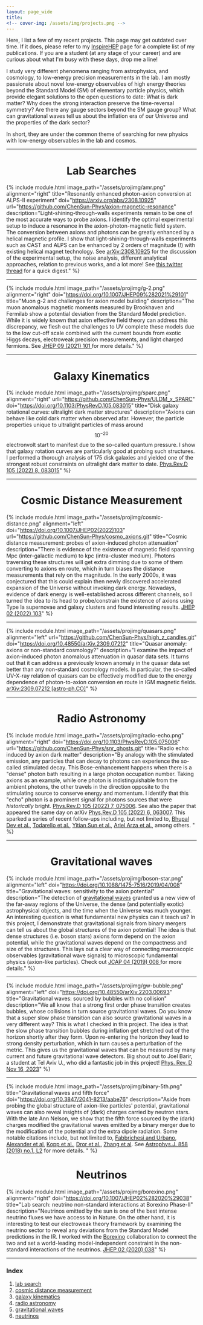 ```yaml
---
layout: page_wide
title: 
<!-- cover-img: /assets/img/projects.png -->
---
```


Here, I list a few of my recent projects. This page may get outdated over time. If it does, please refer to my [InspireHEP](https://inspirehep.net/authors/1325019?ui-citation-summary=true) page for a complete list of my publications. If you are a student (at any stage of your career) and are curious about what I'm busy with these days, drop me a line!

I study very different phenomena ranging from astrophysics, and cosmology, to low-energy precision measurements in the lab. I am mostly passionate about novel low-energy observables of high energy theories beyond the Standard Model (SM) of elementary particle physics, which provide elegant solutions to the open questions to date: What is dark matter? Why does the strong interaction preserve the time-reversal symmetry? Are there any gauge sectors beyond the SM gauge group? What can gravitational waves tell us about the inflation era of our Universe and the properties of the dark sector? 

In short, they are under the common theme of searching for new physics with low-energy observables in the lab and cosmos.



---

<a id="labsearches"></a>
<h1 align="center"> Lab Searches </h1>

{% include module.html image_path="/assets/projimg/amr.png"  alignment="right" title="Resonantly enhanced photon-axion conversion at ALPS-II experiment" doi="https://arxiv.org/abs/2308.10925" url="https://github.com/ChenSun-Phys/axion-magnetic-resonance" description="Light-shining-through-walls experiments remain to be one of the most accurate ways to probe axions. I identify the optimal experimental setup to induce a resonance in the axion-photon-magnetic field system. The conversion between axions and photons can be greatly enhanced by a helical magnetic profile. I show that light-shining-through-walls experiments such as CAST and ALPS can be enhanced by 2 orders of magnitude (!) with existing helical magnet technology. See [arXiv:2308.10925](https://arxiv.org/abs/2308.10925) for the discussion of the experimental setup, the noise analysis, different analytical approaches, relation to previous works, and a lot more! See [this twitter thread](https://x.com/sunchen8635/status/1717356508315365393?s=20) for a quick digest." %}

---

{% include module.html image_path="/assets/projimg/g-2.png"  alignment="right" doi="https://doi.org/10.1007/JHEP09%282021%29101" title="Muon g-2 and challenges for axion model building" description="The muon anomalous magnetic moments measured by Brookhaven and Fermilab show a potential deviation from the Standard Model prediction. While it is widely known that axion effective field theory can address this discrepancy, we flesh out the challenges to UV complete these models due to the low cut-off scale combined with the current bounds from exotic Higgs decays, electroweak precision measurements, and light charged fermions. See [JHEP 09 (2021) 101
](https://doi.org/10.1007/JHEP09%282021%29101) for more details." %}

---


<a id="galkin"></a>
<h1 align="center"> Galaxy Kinematics </h1>

{% include module.html image_path="/assets/projimg/sparc.png"  alignment="right" url="https://github.com/ChenSun-Phys/ULDM_x_SPARC" doi="https://doi.org/10.1103/PhysRevD.105.083015" title="Disk galaxy rotational curves: ultralight dark matter structures" description="Axions can behave like cold dark matter when observed afar. However, the particle properties unique to ultralight particles of mass around $$10^{-20}$$ electronvolt start to manifest due to the so-called quantum pressure. I show that galaxy rotation curves are particularly good at probing such structures. I performed a thorough analysis of 175 disk galaxies and yielded one of the strongest robust constraints on ultralight dark matter to date.  [Phys.Rev.D 105 (2022) 8, 083015](https://doi.org/10.1103/PhysRevD.105.083015)" %}

---

<a id="cosmicdist"></a>
<h1 align="center"> Cosmic Distance Measurement </h1>

{% include module.html image_path="/assets/projimg/cosmic-distance.png"  alignment="left" doi="https://doi.org/10.1007/JHEP02(2022)103" url="https://github.com/ChenSun-Phys/cosmo_axions.git" title="Cosmic distance measurement: probes of axion-induced photon attenuation" description="There is evidence of the existence of magnetic field spanning Mpc (inter-galactic medium) to kpc (intra-cluster medium). Photons traversing these structures will get extra dimming due to some of them converting to axions en route, which in turn biases the distance measurements that rely on the magnitude. In the early 2000s, it was conjectured that this could explain then newly discovered accelerated expansion of the Universe without invoking dark energy. Nowadays, evidence of dark energy is well-established across different channels, so I turned the idea to its head to probe/constrain the existence of axions using Type Ia supernovae and galaxy clusters and found interesting results. [JHEP 02 (2022) 103](https://doi.org/10.1007/JHEP02(2022)103)" %}

---

{% include module.html image_path="/assets/projimg/quasars.png"  alignment="left" url="https://github.com/ChenSun-Phys/high_z_candles.git" doi="https://doi.org/10.48550/arXiv.2309.07212" title="Quasar anomaly: axions or non-standard cosmology?" description="I examine the impact of axion-induced photon anomalous attenuation in quasar data sets. It turns out that it can address a previously known anomaly in the quasar data set better than any non-standard cosmology models. In particular, the so-called UV-X-ray relation of quasars can be effectively modified due to the energy dependence of photon-to-axion conversion en route in IGM magnetic fields. [arXiv:2309.07212 [astro-ph.CO]](https://doi.org/10.48550/arXiv.2309.07212)" %}

---

<a id="radio"></a>
<h1 align="center"> Radio Astronomy </h1>

{% include module.html image_path="/assets/projimg/radio-echo.png"  alignment="right" doi="https://doi.org/10.1103/PhysRevD.105.075006" url="https://github.com/ChenSun-Phys/snr_ghosts.git" title="Radio echo: induced by axion dark matter" description="By analogy with the stimulated emission, any particles that can decay to photons can experience the so-called stimulated decay. This Bose-enhancement happens when there is a \"dense\" photon bath resulting in a large photon occupation number. Taking axions as an example, while one photon is indistinguishable from the ambient photons, the other travels in the direction opposite to the stimulating source to conserve energy and momentum. I identify that this \"echo\" photon is a prominent signal for photons sources that were _historically_ bright. [Phys.Rev.D 105 (2022) 7, 075006](https://doi.org/10.1103/PhysRevD.105.075006). See also the paper that appeared the same day on arXiv [Phys.Rev.D 105 (2022) 6, 063007](https://doi.org/10.1103/PhysRevD.105.063007). This sparked a series of recent follow-ups including, but not limited to, [Bhupal Dev et al.](https://doi.org/10.48550/arXiv.2311.13653), [Todarello et al.](https://doi.org/10.48550/arXiv.2311.00051), [Yitian Sun et al.](https://doi.org/10.48550/arXiv.2310.03788), [Ariel Arza et al.](https://doi.org/10.48550/arXiv.2309.06857), among others. " %}

---

<a id="gw"></a>
<h1 align="center"> Gravitational waves </h1>

{% include module.html image_path="/assets/projimg/boson-star.png"  alignment="left" doi="https://doi.org/10.1088/1475-7516/2019/04/008" title="Gravitational waves: sensitivity to the axion potential" description="The detection of [gravitational waves](https://en.wikipedia.org/wiki/Gravitational_wave) granted us a new view of the far-away regions of the Universe, the dense (and potentially exotic) astrophysical objects, and the time when the Universe was much younger. An interesting question is what fundamental new physics can it teach us? In this project, I demonstrate that gravitational signals from binary mergers can tell us about the global structures of the axion potential! The idea is that dense structures (i.e. boson stars) axions form depend on the axion potential, while the gravitational waves depend on the compactness and size of the structures. This lays out a clear way of connecting macroscopic observables (gravitational wave signals) to microscopic fundamental physics (axion-like particles). Check out [JCAP 04 (2019) 008
](https://doi.org/10.1088/1475-7516/2019/04/008) for more details." %}

---

{% include module.html image_path="/assets/projimg/gw-bubble.png"  alignment="left" doi="https://doi.org/10.48550/arXiv.2203.00693" title="Gravitational waves: sourced by bubbles with no collision" description="We all know that a strong first order phase transition creates bubbles, whose collisions in turn source gravitational waves. Do you know that a super slow phase transition can also source gravitational waves in a very different way? This is what I checked in this project. The idea is that the slow phase transition bubbles during inflation get stretched out of the horizon shortly after they form. Upon re-entering the horizon they lead to strong density perturbation, which in turn causes a perturbation of the metric. This gives us the gravitational waves that can be measured by many current and future gravitational wave detectors. Big shout out to Joel Barir, a student at Tel Aviv U., who did a fantastic job in this project! [Phys. Rev. D Nov 16, 2023](https://journals.aps.org/prd/accepted/0907fYe4Fea1758685b9041899e12d4d5b8746b6a)" %}

---

{% include module.html image_path="/assets/projimg/binary-5th.png" title="Gravitational waves and fifth force" doi="https://doi.org/10.3847/2041-8213/aabe76" description="Aside from probing the global structure of axion-like particles' potential, gravitational waves can also reveal insights of (dark) charges carried by neutron stars. With the late Ann Nelson, we show that the fifth force sourced by the (dark) charges modified the gravitational waves emitted by a binary merger due to the modification of the potential and the extra dipole radiation. Some notable citations include, but not limited to, [Fabbrichesi and Urbano](https://doi.org/10.1088/1475-7516/2020/06/007), [Alexander et al](https://doi.org/10.1088/1361-6382/aaeb5c), [Kopp et al.](https://doi.org/10.1007/JHEP11(2018)096), [Dror et al.](https://doi.org/10.1103/PhysRevD.102.023005), [Zhang et al](https://doi.org/10.1103/PhysRevLett.127.161101). See [Astrophys.J. 858 (2018) no.1, L2](https://doi.org/10.3847/2041-8213/aabe76) for more details. " %}


<a id="neutrino"></a>
<h1 align="center"> Neutrinos </h1>

{% include module.html image_path="/assets/projimg/borexino.png"  alignment="right" doi="https://doi.org/10.1007/JHEP02%282020%29038" title="Lab search: neutrino non-standard interactions at Borexino Phase-II" description="Neutrinos emitted by the sun is one of the best intense neutrino fluxes we have access to in Nature. On the other hand, it is interesting to test our electroweak theory framework by examining the neutrino sector to reveal any deviations from the Standard Model predictions in the IR. I worked with the [Borexino](https://en.wikipedia.org/wiki/Borexino) collaboration to connect the two and set a world-leading model-independent constraint in the non-standard interactions of the neutrinos. [JHEP 02 (2020) 038](https://doi.org/10.1007/JHEP02%282020%29038)" %}

---
### Index

1.  [lab search](#labsearch)
1.  [cosmic distance measurement](#cosmicdist)
1.  [galaxy kinematics](#galkin)
1.  [radio astronomy](#radio)
1.  [gravitational waves](#gw)
1.  [neutrinos](#neutrino)
